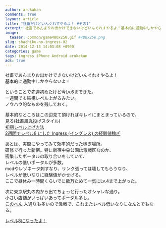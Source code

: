 ```yaml
---
author: arukakan
comments: true
layout: article
title: "社畜だけどいんぐれすやるよ！ #その1"
excerpt: 社畜であんまりお出かけできないけどいんぐれすやるよ！基本的に通勤中しかやらないよ！ということで先週初めたけど今Lv.6まできた。一週間でも結構レベル上がるみたい。ノウハウ的なものを残しておく。
image:
  teaser: common/game400x250.gif #400x250.png
slug: shachiku-no-ingress-02
date: 2014-12-13 14:03:08 +0900
categories: game
tags: ingress iPhone Android arukakan
ads: true
---
```


社畜であんまりお出かけできないけどいんぐれすやるよ！  
基本的に通勤中しかやらないよ！  

ということで先週初めたけど今Lv.6まできた。  
一週間でも結構レベル上がるみたい。  
ノウハウ的なものを残しておく。

<!--more-->

基本的なところはこの辺見て頂ければキレイにまとまっているので、  
見ろ(社畜風丸投げスタイル)  
[初期レベル上げ方法](http://ingressjp.blogspot.jp/2014/03/blog-post_3224.html)  
[2週間でレベル8 にした Ingress (イングレス) の経験値稼ぎ](http://www.nire.com/2014/08/ingress-level-8-2-weeks/)  

あとは、実際にやってみて効率的だった稼ぎ場所。  
研修で行った新宿。特に新宿中央公園は激戦区なのか、  
密集したポータルの取り合いをしていて、  
レベルの低いポータルが多数。  
modやレゾネータ刺すなり、リンク張っては壊してもらうなり、  
レベルが低いなりに経験値がかせげる。  
ここで昼休み一時間くらいでに数万ためて一気にLv.4まで上がった。

次に東京駅丸の内から出てちょっと行ったオシャレな通り。  
小さい店舗がいっぱいあってポータル多し。  
[このへん](https://www.google.co.jp/maps/dir//35.6805975,139.7630101/@35.6808023,139.7621518,17z)
人通りも多いので激戦で、これまたレベル低いなりになんとでもなる。

[レベル8になったよ！](/2015/01/10/ingress-a8/)